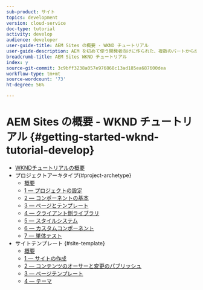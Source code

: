 ```yaml
---
sub-product: サイト
topics: development
version: cloud-service
doc-type: tutorial
activity: develop
audience: developer
user-guide-title: AEM Sites の概要 - WKND チュートリアル
user-guide-description: AEM を初めて使う開発者向けに作られた、複数のパートから成るチュートリアルです。架空のライフスタイルブランドである WKND 向けに AEM Sites を実装します。
breadcrumb-title: AEM Sites WKND チュートリアル
index: y
source-git-commit: 3c9bff3238a057e976868c13ad185ea687600dea
workflow-type: tm+mt
source-wordcount: '73'
ht-degree: 56%

---
```



# AEM Sites の概要 - WKND チュートリアル {#getting-started-wknd-tutorial-develop}

+ [WKNDチュートリアルの概要](overview.md)
+ プロジェクトアーキタイプ{#project-archetype}
   + [概要](./project-archetype/overview.md)
   + [1 — プロジェクトの設定](./project-archetype/project-setup.md)
   + [2 — コンポーネントの基本](./project-archetype/component-basics.md)
   + [3 — ページとテンプレート](./project-archetype/pages-templates.md)
   + [4 — クライアント側ライブラリ](./project-archetype/client-side-libraries.md)
   + [5 — スタイルシステム](./project-archetype/style-system.md)
   + [6 — カスタムコンポーネント](./project-archetype/custom-component.md)
   + [7 — 単体テスト](./project-archetype/unit-testing.md)
+ サイトテンプレート {#site-template}
   + [概要](./site-template/overview.md)
   + [1 — サイトの作成](./site-template/create-site.md)
   + [2 — コンテンツのオーサーと変更のパブリッシュ](./site-template/author-content-publish.md)
   + [3 — ページテンプレート](./site-template/page-templates.md)
   + [4 — テーマ](./site-template/theming.md)
